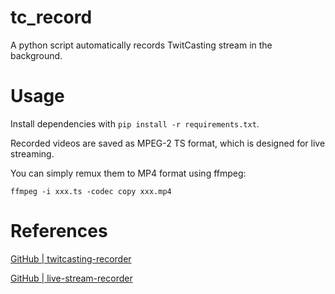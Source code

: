 # tc_record
A python script automatically records TwitCasting stream in the background.

# Usage
Install dependencies with `pip install -r requirements.txt`.



Recorded videos are saved as MPEG-2 TS format, which is designed for live streaming.

You can simply remux them to MP4 format using ffmpeg:

```
ffmpeg -i xxx.ts -codec copy xxx.mp4
```

# References
[GitHub | twitcasting-recorder](https://github.com/printempw/twitcasting-recorder)

[GitHub | live-stream-recorder](https://github.com/printempw/live-stream-recorder)